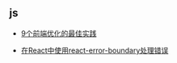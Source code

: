 ## js

- [9个前端优化的最佳实践](https://blog.bitsrc.io/9-best-practices-for-optimizing-frontend-loading-time-763211621061)

- [在React中使用react-error-boundary处理错误](https://kentcdodds.com/blog/use-react-error-boundary-to-handle-errors-in-react)